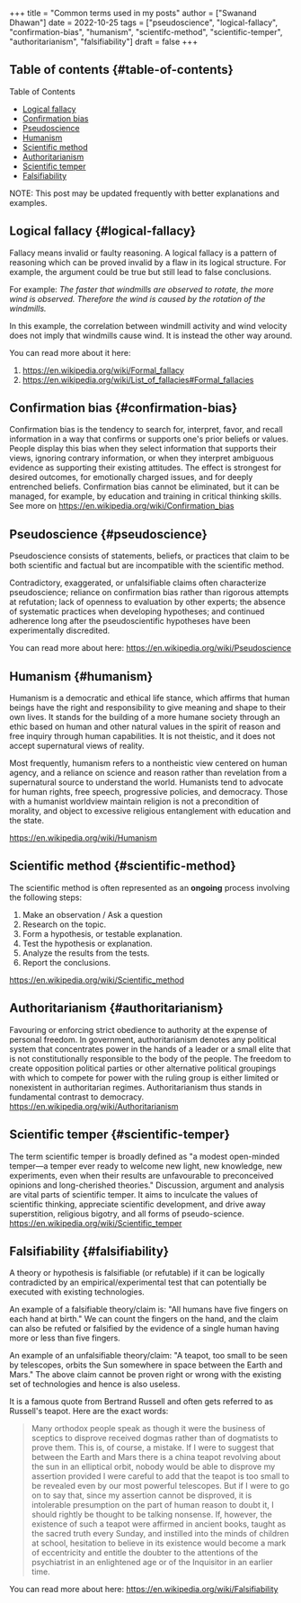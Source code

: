 +++
title = "Common terms used in my posts"
author = ["Swanand Dhawan"]
date = 2022-10-25
tags = ["pseudoscience", "logical-fallacy", "confirmation-bias", "humanism", "scientifc-method", "scientific-temper", "authoritarianism", "falsifiability"]
draft = false
+++

## Table of contents {#table-of-contents}

<div class="ox-hugo-toc toc">

<div class="heading">Table of Contents</div>

- [Logical fallacy](#logical-fallacy)
- [Confirmation bias](#confirmation-bias)
- [Pseudoscience](#pseudoscience)
- [Humanism](#humanism)
- [Scientific method](#scientific-method)
- [Authoritarianism](#authoritarianism)
- [Scientific temper](#scientific-temper)
- [Falsifiability](#falsifiability)

</div>
<!--endtoc-->

NOTE: This post may be updated frequently with better explanations and examples.


## Logical fallacy {#logical-fallacy}

Fallacy means invalid or faulty reasoning. A logical fallacy is a pattern of reasoning which
can be proved invalid by a flaw in its logical structure. For example, the argument could be true
but still lead to false conclusions.

For example: _The faster that windmills are observed to rotate, the more wind is
observed. Therefore the wind is caused by the rotation of the windmills._

In this example, the correlation between windmill activity and wind velocity does
not imply that windmills cause wind. It is instead the other way around.

You can read more about it here:

1.  <https://en.wikipedia.org/wiki/Formal_fallacy>
2.  <https://en.wikipedia.org/wiki/List_of_fallacies#Formal_fallacies>


## Confirmation bias {#confirmation-bias}

Confirmation bias is the tendency to search for, interpret, favor, and recall information in
a way that confirms or supports one's prior beliefs or values. People display this bias when they
select information that supports their views, ignoring contrary information, or when they interpret
ambiguous evidence as supporting their existing attitudes. The effect is strongest for desired
outcomes, for emotionally charged issues, and for deeply entrenched beliefs.
Confirmation bias cannot be eliminated, but it can be managed, for example, by education and
training in critical thinking skills.
See more on <https://en.wikipedia.org/wiki/Confirmation_bias>


## Pseudoscience {#pseudoscience}

Pseudoscience consists of statements, beliefs, or practices that claim to be both scientific and
factual but are incompatible with the scientific method.

Contradictory, exaggerated, or unfalsifiable claims often characterize pseudoscience;
reliance on confirmation bias rather than rigorous attempts at refutation; lack of openness to
evaluation by other experts; the absence of systematic practices when developing hypotheses; and
continued adherence long after the pseudoscientific hypotheses have been experimentally
discredited.

You can read more about here: <https://en.wikipedia.org/wiki/Pseudoscience>


## Humanism {#humanism}

Humanism is a democratic and ethical life stance, which affirms that human beings have the
right and responsibility to give meaning and shape to their own lives. It stands for the building of
a more humane society through an ethic based on human and other natural values in the spirit of
reason and free inquiry through human capabilities. It is not theistic, and it does not accept
supernatural views of reality.

Most frequently, humanism refers to a nontheistic view centered on human agency, and a reliance on
science and reason rather than revelation from a supernatural source to understand the
world. Humanists tend to advocate for human rights, free speech, progressive policies, and
democracy. Those with a humanist worldview maintain religion is not a precondition of morality,
and object to excessive religious entanglement with education and the state.

<https://en.wikipedia.org/wiki/Humanism>


## Scientific method {#scientific-method}

The scientific method is often represented as an **ongoing** process involving the following steps:

1.  Make an observation / Ask a question
2.  Research on the topic.
3.  Form a hypothesis, or testable explanation.
4.  Test the hypothesis or explanation.
5.  Analyze the results from the tests.
6.  Report the conclusions.

<https://en.wikipedia.org/wiki/Scientific_method>


## Authoritarianism {#authoritarianism}

Favouring or enforcing strict obedience to authority at the expense of personal freedom.
In government, authoritarianism denotes any political system that concentrates power in the hands of
a leader or a small elite that is not constitutionally responsible to the body of the people.
The freedom to create opposition political parties or other alternative political groupings with
which to compete for power with the ruling group is either limited or nonexistent in authoritarian
regimes.
Authoritarianism thus stands in fundamental contrast to democracy.
<https://en.wikipedia.org/wiki/Authoritarianism>


## Scientific temper {#scientific-temper}

The term scientific temper is broadly defined as "a modest open-minded temper—a temper ever
ready to welcome new light, new knowledge, new experiments, even when their results are unfavourable
to preconceived opinions and long-cherished theories."
Discussion, argument and analysis are vital parts of scientific temper. It aims to inculcate the
values of scientific thinking, appreciate scientific development, and drive away superstition,
religious bigotry, and all forms of pseudo-science.
<https://en.wikipedia.org/wiki/Scientific_temper>


## Falsifiability {#falsifiability}

A theory or hypothesis is falsifiable (or refutable) if it can be logically contradicted by an
empirical/experimental test that can potentially be executed with existing technologies.

An example of a falsifiable theory/claim is: "All humans have five fingers on each hand at birth."
We can count the fingers on the hand, and the claim can also be refuted or falsified by the
evidence of a single human having more or less than five fingers.

An example of an unfalsifiable theory/claim: "A teapot, too small to be seen by telescopes, orbits
the Sun somewhere in space between the Earth and Mars."
The above claim cannot be proven right or wrong with the existing set of technologies and hence
is also useless.

It is a famous quote from Bertrand Russell and often gets referred to as Russell's teapot.  Here
are the exact words:

> Many orthodox people speak as though it were the business of sceptics to disprove received
> dogmas rather than of dogmatists to prove them. This is, of course, a mistake. If I were to
> suggest that between the Earth and Mars there is a china teapot revolving about the sun in an
> elliptical orbit, nobody would be able to disprove my assertion provided I were careful to add
> that the teapot is too small to be revealed even by our most powerful telescopes. But if I were
> to go on to say that, since my assertion cannot be disproved, it is intolerable presumption on
> the part of human reason to doubt it, I should rightly be thought to be talking nonsense. If,
> however, the existence of such a teapot were affirmed in ancient books, taught as the sacred
> truth every Sunday, and instilled into the minds of children at school, hesitation to believe in
> its existence would become a mark of eccentricity and entitle the doubter to the attentions of
> the psychiatrist in an enlightened age or of the Inquisitor in an earlier time.

You can read more about here: <https://en.wikipedia.org/wiki/Falsifiability>
